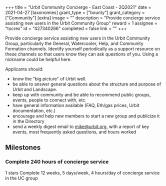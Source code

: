 +++
title = "Urbit Community Concierge - East Coast - 2Q2021"
date = 2021-04-27
[taxonomies]
grant_type = ["bounty"]
grant_category = ["Community"]
[extra]
image = ""
description = "Provide concierge service assisting new users in the Urbit Community Group"
reward = 1
assignee = "tocrex"
id = "427340266"
completed = false
link = ""
+++

Provide concierge service assisting new users in the Urbit Community Group, particularly the General, Watercooler, Help, and Community Formation channels. Identify yourself periodically as a support resource on these channels so that users know they can ask questions of you. Using a nickname could be helpful here.

Applicants should:

- know the "big picture" of Urbit well.
- be able to answer general questions about the structure and purpose of Urbit and Landscape.
- keep up with community and be able to recommend public groups, events, people to connect with, etc.
- have general information available (FAQ, Eth/gas prices, Urbit documentation, etc.)
- encourage and help new members to start a new group and publicize it in the Directory
- send a weekly digest email to mike@urbit.org, with a report of key events, most frequently asked questions, and hours worked

## Milestones


### Complete 240 hours of concierge service
1 stars
Complete 12 weeks, 5 days/week, 4 hours/day of concierge service in the UC group

    